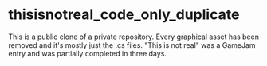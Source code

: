 # thisisnotreal_code_only_duplicate
This is a public clone of a private repository. Every graphical asset has been removed and it's mostly just the .cs files.
"This is not real" was a GameJam entry and was partially completed in three days.
